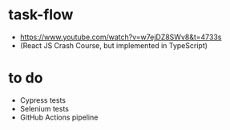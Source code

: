 # task-flow
- https://www.youtube.com/watch?v=w7ejDZ8SWv8&t=4733s
- (React JS Crash Course, but implemented in TypeScript)

# to do
- Cypress tests
- Selenium tests
- GitHub Actions pipeline
